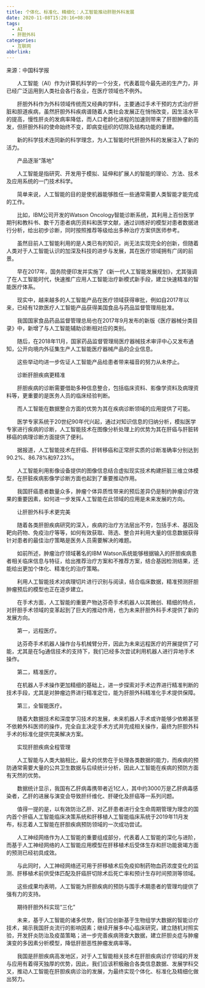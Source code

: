 ```yaml
---
title: 个体化、标准化、精细化：人工智能推动肝胆外科发展
date: 2020-11-08T15:20:16+08:00
tags:
  - AI
  - 肝胆外科
categories:
  - 互联网
abbrlink:
---
```


来源：中国科学报

　　人工智能（AI）作为计算机科学的一个分支，代表着现今最先进的生产力，并已经广泛运用到人类社会各行各业，在医疗领域也不例外。

　　肝胆外科作为外科领域传统而又经典的学科，主要通过手术干预的方式治疗肝脏和胆道疾病，虽然肝胆外科疾病谱随着人类社会发展正在悄悄改变，因生活水平的提高，慢性肝炎的发病率降低，而人口老龄化进程的加速则带来了肝胆肿瘤的高发，但肝胆外科的使命始终不变，即病变组织的切除及结构功能的重建。

　　新的科学技术连同新的科学理念，为人工智能时代肝胆外科的发展注入了新的活力。

　　产品逐渐“落地”

　　人工智能是指研究、开发用于模拟、延伸和扩展人的智能的理论、方法、技术及应用系统的一门技术科学。

　　简单来说，人工智能的目的是使机器能够胜任一些通常需要人类智能才能完成的工作。

　　比如，IBM公司开发的Watson Oncology智能诊断系统，其利用上百份医学期刊和教科书、数千万患者病历资料和医学文献，通过训练好的模型对患者数据进行分析，给出初步诊断，同时按照推荐等级给出多种治疗方案供医师参考。

　　虽然目前人工智能利用的是人类已有的知识，尚无法实现完全的创新，但随着人类对于人工智能认识的加深及科技的进步与发展，其在医疗领域拥有广阔的前景。

　　早在2017年，国务院便印发并实施了《新一代人工智能发展规划》，尤其强调了在人工智能时代，快速推广应用人工智能治疗新模式新手段，建立快速精准的智能医疗体系。

　　现实中，越来越多的人工智能产品在医疗领域获得审批，例如自2017年以来，已经有12款医疗人工智能产品获得美国食品与药品监督管理局批准。

　　我国国家食品药品监督管理总局也在2017年9月发布的新版《医疗器械分类目录》中，新增了与人工智能辅助诊断相对应的类别。

　　随后，在2018年11月，国家药品监督管理局医疗器械技术审评中心又发布通知，公开向境内外征集生产人工智能医疗器械产品的企业信息。

　　这些举动均进一步佐证人工智能产品给患者带来福音的努力从未停止。

　　诊断肝胆疾病更精准

　　肝胆疾病的诊断需要借助多种信息整合，包括临床资料、影像学资料及病理资料等，更重要的是医务人员的临床经验判断。

　　而人工智能在数据整合方面的优势为其在疾病诊断领域的应用提供了可能。

　　医学专家系统于20世纪90年代兴起，通过对知识信息的归纳分析，模拟医学专家进行疾病的诊断，人工智能技术在图像分析处理上的优势为其在肝癌与肝脏转移癌的病理诊断方面提供了便利。

　　据报道，人工智能技术在肝癌、肝转移癌和正常肝实质的诊断准确率分别达到90.2%、86.78%和97.23%。

　　人工智能利用影像设备提供的图像信息结合虚拟现实技术构建肝脏三维立体模型，在肝脏疾病影像学诊断方面也起到了重要推动作用。

　　我国肝癌患者数量众多，肿瘤个体异质性带来的预后差异仍是制约肿瘤诊疗效果的重要因素，如何进一步发挥人工智能在此领域的应用是未来发展的方向。

　　让肝胆外科手术更完美

　　随着各类肝胆疾病研究的深入，疾病的治疗方法层出不穷，包括手术、基因及靶向药物、免疫治疗等等，如何有效获取、筛选、整合并利用大量的信息数据获得针对患者的最佳治疗策略是医务人员需要解决的难题。

　　如前所述，肿瘤治疗领域著名的IBM Watson系统能够根据输入的肝胆疾病患者相关临床信息与特征，给出推荐治疗方案和不推荐方案，结合基因检测结果，还能给出更加个体化、精准化的治疗策略。

　　利用人工智能技术对病理切片进行识别与阅读，结合临床数据，精准预测肝胆肿瘤预后的模型也正在逐步建立。

　　在手术方面，人工智能的重要产物达芬奇手术机器人以其微创、精细的特点，对肝胆手术领域的变革起到了巨大的推动作用，也为未来肝胆外科手术提供了新的发展方向。

　　第一，远程医疗。

　　达芬奇手术机器人操作台与机械臂分开，因此为未来远程医疗的开展提供了可能，尤其是在5g通信技术的支持下，我们已经多次尝试利用机器人进行异地手术操作。

　　第二，精准医疗。

　　在机器人手术操作更加精细的基础上，进一步探索对手术边界进行精准判断的技术手段，尤其是对肿瘤边界进行精准定位，能为肝胆外科精准化手术提供保障。

　　第三，全智能医疗。

　　随着大数据技术和深度学习技术的发展，未来机器人手术或许能够少依赖甚至不依赖外科医师的操作，完全自主决定手术方式并完成相关操作，最终为肝胆外科手术的标准化提供完美解决方案。

　　实现肝胆疾病全程管理

　　人工智能与人类大脑相比，最大的优势在于处理各类数据的能力，而疾病的预防通常需要大量的公共卫生数据与后续统计分析，因此人工智能在疾病的预防方面有天然的优势。

　　数据统计显示，我国有乙肝病毒携带者近1亿人，其中约3000万是乙肝病毒感染者，乙肝的进展与演变会导致肝纤维化、肝硬化及肝癌等一系列问题。

　　值得一提的是，以有效防治乙肝、对乙肝患者进行全生命周期管理为理念的国内首个肝癌人工智能临床决策系统和肝移植人工智能临床系统于2019年11月发布，标志着人工智能在肝胆疾病预防领域的一次成功尝试。

　　人工神经网络作为人工智能的重要组成部分，代表着人工智能的深化与进阶，而基于人工神经网络的人工智能应用模型在肝移植术后受体生存和肝功能衰竭方面的预测已经初具成效。

　　与此同时，人工神经网络还可用于肝移植术后免疫抑制药物血药浓度变化的监测、肝移植术前供受体匹配及肝癌肝切除术后死亡率和预计生存时间预测等领域。

　　这些成果均表明，人工智能为肝胆疾病的预防与围手术期患者的管理均提供了强有力的支持。

　　期待肝胆外科实现“三化”

　　未来，基于人工智能的诸多优势，我们应创新基于生物组学大数据的智能诊疗技术，揭示我国肝炎流行的影响因素；继续开展多中心临床研究，建立随机对照实验，开发肝炎防治及疫苗策略；进一步完善疾病筛查大数据，建立肝胆炎症与肿瘤演变的多因素分析模型，降低肝胆恶性肿瘤发病率等。

　　我国是肝胆疾病高发地区，对于人工智能相关技术在肝胆疾病诊疗领域的开发与应用有着得天独厚的优势，因此，我们应该积极融合各类信息数据、发展学科交叉，推动人工智能在肝胆疾病诊治的发展，为最终实现个体化、标准化及精细化做出努力。